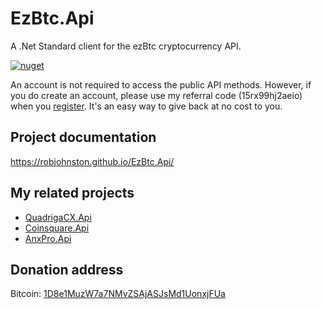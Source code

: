 ﻿# EzBtc.Api
A .Net Standard client for the ezBtc cryptocurrency API. 

[![nuget](https://img.shields.io/nuget/v/EzBtc.Api.svg)](https://www.nuget.org/packages/EzBtc.Api/)

An account is not required to access the public API methods. 
However, if you do create an account, please use my referral code (15rx99hj2aeio) when you [register](https://www.ezbtc.ca/register?referral_code=15rx99hj2aeio). 
It's an easy way to give back at no cost to you.

## Project documentation

https://robjohnston.github.io/EzBtc.Api/

## My related projects

* [QuadrigaCX.Api](https://github.com/RobJohnston/QuadrigaCX.Api)
* [Coinsquare.Api](https://github.com/RobJohnston/Coinsquare.Api)
* [AnxPro.Api](https://github.com/RobJohnston/AnxPro.Api)

## Donation address

Bitcoin: [1D8e1MuzW7a7NMvZSAjASJsMd1UonxjFUa](https://robjohnston.github.io/EzBtc.Api/articles/donation.html)
